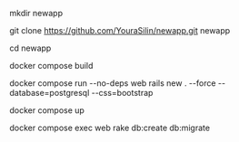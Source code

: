 mkdir newapp

git clone https://github.com/YouraSilin/newapp.git newapp

cd newapp

docker compose build

docker compose run --no-deps web rails new . --force --database=postgresql --css=bootstrap

docker compose up

docker compose exec web rake db:create db:migrate

